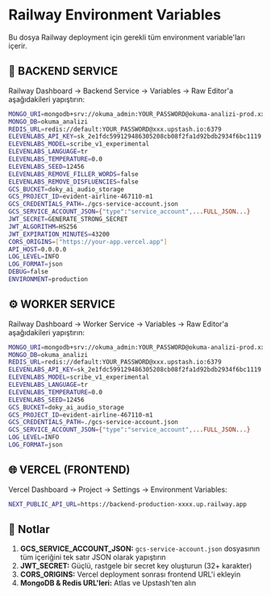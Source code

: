# Railway Environment Variables

Bu dosya Railway deployment için gerekli tüm environment variable'ları içerir.

## 🔧 BACKEND SERVICE

Railway Dashboard → Backend Service → Variables → Raw Editor'a aşağıdakileri yapıştırın:

```bash
MONGO_URI=mongodb+srv://okuma_admin:YOUR_PASSWORD@okuma-analizi-prod.xxxxx.mongodb.net/okuma_analizi?retryWrites=true&w=majority
MONGO_DB=okuma_analizi
REDIS_URL=redis://default:YOUR_PASSWORD@xxx.upstash.io:6379
ELEVENLABS_API_KEY=sk_2e1fdc599129486305208cb08f2fa1d92bdb2934f6bc1119
ELEVENLABS_MODEL=scribe_v1_experimental
ELEVENLABS_LANGUAGE=tr
ELEVENLABS_TEMPERATURE=0.0
ELEVENLABS_SEED=12456
ELEVENLABS_REMOVE_FILLER_WORDS=false
ELEVENLABS_REMOVE_DISFLUENCIES=false
GCS_BUCKET=doky_ai_audio_storage
GCS_PROJECT_ID=evident-airline-467110-m1
GCS_CREDENTIALS_PATH=./gcs-service-account.json
GCS_SERVICE_ACCOUNT_JSON={"type":"service_account",...FULL_JSON...}
JWT_SECRET=GENERATE_STRONG_SECRET
JWT_ALGORITHM=HS256
JWT_EXPIRATION_MINUTES=43200
CORS_ORIGINS=["https://your-app.vercel.app"]
API_HOST=0.0.0.0
LOG_LEVEL=INFO
LOG_FORMAT=json
DEBUG=false
ENVIRONMENT=production
```

## ⚙️ WORKER SERVICE

Railway Dashboard → Worker Service → Variables → Raw Editor'a aşağıdakileri yapıştırın:

```bash
MONGO_URI=mongodb+srv://okuma_admin:YOUR_PASSWORD@okuma-analizi-prod.xxxxx.mongodb.net/okuma_analizi?retryWrites=true&w=majority
MONGO_DB=okuma_analizi
REDIS_URL=redis://default:YOUR_PASSWORD@xxx.upstash.io:6379
ELEVENLABS_API_KEY=sk_2e1fdc599129486305208cb08f2fa1d92bdb2934f6bc1119
ELEVENLABS_MODEL=scribe_v1_experimental
ELEVENLABS_LANGUAGE=tr
ELEVENLABS_TEMPERATURE=0.0
ELEVENLABS_SEED=12456
GCS_BUCKET=doky_ai_audio_storage
GCS_PROJECT_ID=evident-airline-467110-m1
GCS_CREDENTIALS_PATH=./gcs-service-account.json
GCS_SERVICE_ACCOUNT_JSON={"type":"service_account",...FULL_JSON...}
LOG_LEVEL=INFO
LOG_FORMAT=json
```

## 🌐 VERCEL (FRONTEND)

Vercel Dashboard → Project → Settings → Environment Variables:

```bash
NEXT_PUBLIC_API_URL=https://backend-production-xxxx.up.railway.app
```

## 📝 Notlar

1. **GCS_SERVICE_ACCOUNT_JSON:** `gcs-service-account.json` dosyasının tüm içeriğini tek satır JSON olarak yapıştırın
2. **JWT_SECRET:** Güçlü, rastgele bir secret key oluşturun (32+ karakter)
3. **CORS_ORIGINS:** Vercel deployment sonrası frontend URL'i ekleyin
4. **MongoDB & Redis URL'leri:** Atlas ve Upstash'ten alın

